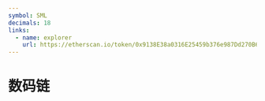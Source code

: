 ```yaml
---
symbol: SML
decimals: 18
links:
  - name: explorer
    url: https://etherscan.io/token/0x9138E38a0316E25459b376e987Dd270B626709B8
---
```


# 数码链
